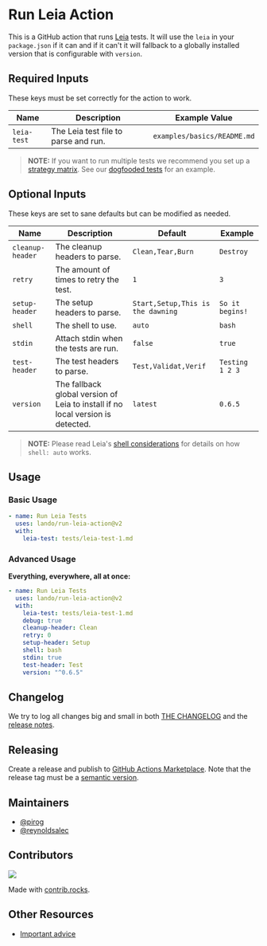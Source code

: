 # Run Leia Action

This is a GitHub action that runs [Leia](https://github.com/lando/leia) tests. It will use the `leia` in your `package.json` if it can and if it can't it will fallback to a globally installed version that is configurable with `version`.

## Required Inputs

These keys must be set correctly for the action to work.

| Name | Description | Example Value |
|---|---|---|
| `leia-test` | The Leia test file to parse and run.  | `examples/basics/README.md` |

> **NOTE:** If you want to run multiple tests we recommend you set up a [strategy matrix](https://docs.github.com/en/actions/using-jobs/using-a-matrix-for-your-jobs). See our [dogfooded tests](https://github.com/lando/run-leia-action/blob/main/.github/workflows/pr-files-tests.yml) for an example.

## Optional Inputs

These keys are set to sane defaults but can be modified as needed.

| Name | Description | Default | Example |
|---|---|---|---|
| `cleanup-header` | The cleanup headers to parse. | `Clean,Tear,Burn` | `Destroy` |
| `retry` | The amount of times to retry the test. | `1` | `3` |
| `setup-header` | The setup headers to parse. | `Start,Setup,This is the dawning` | `So it begins!` |
| `shell` | The shell to use. | `auto` | `bash` |
| `stdin` | Attach stdin when the tests are run. | `false` | `true` |
| `test-header` | The test headers to parse. | `Test,Validat,Verif` | `Testing 1 2 3` |
| `version` | The fallback global version of Leia to install if no local version is detected. | `latest` | `0.6.5` |

> **NOTE:** Please read Leia's [shell considerations](https://github.com/lando/leia#shell-considerations) for details on how `shell: auto` works.

##  Usage

### Basic Usage

```yaml
- name: Run Leia Tests
  uses: lando/run-leia-action@v2
  with:
    leia-test: tests/leia-test-1.md
```

### Advanced Usage

**Everything, everywhere, all at once:**

```yaml
- name: Run Leia Tests
  uses: lando/run-leia-action@v2
  with:
    leia-test: tests/leia-test-1.md
    debug: true
    cleanup-header: Clean
    retry: 0
    setup-header: Setup
    shell: bash
    stdin: true
    test-header: Test
    version: "^0.6.5"
```

## Changelog

We try to log all changes big and small in both [THE CHANGELOG](https://github.com/lando/run-leia-action/blob/main/CHANGELOG.md) and the [release notes](https://github.com/lando/run-leia-action/releases).

## Releasing

Create a release and publish to [GitHub Actions Marketplace](https://docs.github.com/en/enterprise-cloud@latest/actions/creating-actions/publishing-actions-in-github-marketplace). Note that the release tag must be a [semantic version](https://semver.org/).

## Maintainers

* [@pirog](https://github.com/pirog)
* [@reynoldsalec](https://github.com/reynoldsalec)

## Contributors

<a href="https://github.com/lando/run-leia-action/graphs/contributors">
  <img src="https://contrib.rocks/image?repo=lando/run-leia-action" />
</a>

Made with [contrib.rocks](https://contrib.rocks).

## Other Resources

* [Important advice](https://www.youtube.com/watch?v=WA4iX5D9Z64)
